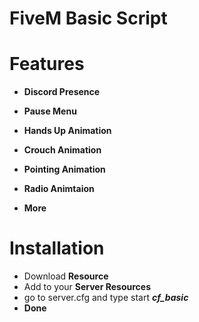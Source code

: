 # **FiveM Basic Script**

# Features

* **Discord Presence**
* **Pause Menu**

* **Hands Up Animation**
* **Crouch Animation**
* **Pointing Animation**
* **Radio Animtaion**
* **More**

# Installation

* Download **Resource**
* Add to your **Server Resources**
* go to server.cfg and type start ***cf_basic***
* **Done**
